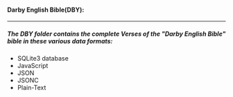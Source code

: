 #### Darby English Bible(DBY):
----
##### The DBY folder contains the complete Verses of the "Darby English Bible" bible in these various data formats:
* SQLite3 database
* JavaScript
* JSON
* JSONC
* Plain-Text